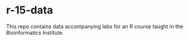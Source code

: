 # r-15-data

This repo contains data accompanying labs for an R course taught in the Bioinformatics Institute.
